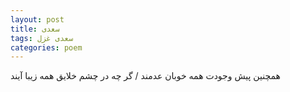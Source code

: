 ```yaml
---
layout: post
title: سعدی
tags: سعدی غزل
categories: poem
---
```


همچنین پیش وجودت همه خوبان عدمند / گر چه در چشم خلایق همه زیبا آیند
